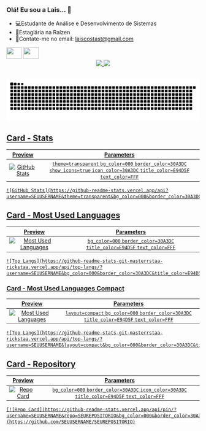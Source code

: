 ### Olá! Eu sou a Lais... 👋

- 💻Estudante de Análise e Desenvolvimento de Sistemas
- 🌾Estagiária na Raízen
- 📩Contate-me no email: laiscostast@gmail.com

<div>
  <a href="https://www.linkedin.com/in/lais-costa-santos-teixeira/" target="_blank"><img  height="30" width="40"       src="https://cdn.jsdelivr.net/gh/devicons/devicon/icons/linkedin/linkedin-original.svg" target="_blank"></a> 
    <a href="https://www.instagram.com/lais.st/" target="_blank"><img height="30" width="40" src="https://cdn-icons-png.flaticon.com/512/1409/1409946.png" target="_blank"></a>
</div>

<div align="center">
  <a href="https://github.com/laisst">
  <img height="180em" src="https://github-readme-stats.vercel.app/api?username=laisst&show_icons=true&theme=dracula&include_all_commits=true&count_private=true"/>
  <img height="180em" src="https://github-readme-stats.vercel.app/api/top-langs/?username=laisst&layout=compact&langs_count=7&theme=dracula"/>
</div>
  
  ##
  
   ![Snake animation](https://github.com/laisst/laisst/blob/output/github-contribution-grid-snake.svg)

## Card - Stats

| Preview | Parameters |
|:-------:|:----------:|
| ![GitHub Stats](https://github-readme-stats.vercel.app/api?username=SEUUSERNAME&theme=transparent&bg_color=000&border_color=30A3DC&show_icons=true&icon_color=30A3DC&title_color=E94D5F&text_color=FFF) | `theme=transparent` `bg_color=000` `border_color=30A3DC` `show_icons=true` `icon_color=30A3DC` `title_color=E94D5F` `text_color=FFF`|

```
![GitHub Stats](https://github-readme-stats.vercel.app/api?username=SEUUSERNAME&theme=transparent&bg_color=000&border_color=30A3DC&show_icons=true&icon_color=30A3DC&title_color=E94D5F&text_color=FFF)
```

## Card - Most Used Languages
| Preview | Parameters |
|:-------:|:----------:|
| ![Most Used Languages](https://github-readme-stats-git-masterrstaa-rickstaa.vercel.app/api/top-langs/?username=elidianaandrade&bg_color=000&border_color=30A3DC&title_color=E94D5F&text_color=FFF) | `bg_color=000` `border_color=30A3DC` `title_color=E94D5F` `text_color=FFF`|

```
![Top Langs](https://github-readme-stats-git-masterrstaa-rickstaa.vercel.app/api/top-langs/?username=SEUUSERNAME&bg_color=000&border_color=30A3DC&title_color=E94D5F&text_color=FFF)
```

### Card - Most Used Languages Compact

| Preview | Parameters |
|:-------:|:----------:|
| ![Most Used Languages](https://github-readme-stats-git-masterrstaa-rickstaa.vercel.app/api/top-langs/?username=elidianaandrade&layout=compact&bg_color=000&border_color=30A3DC&title_color=E94D5F&text_color=FFF)| `layout=compact` `bg_color=000` `border_color=30A3DC` `title_color=E94D5F` `text_color=FFF`|

```
![Top Langs](https://github-readme-stats-git-masterrstaa-rickstaa.vercel.app/api/top-langs/?username=SEUUSERNAME&layout=compact&bg_color=000&border_color=30A3DC&title_color=E94D5F&text_color=FFF)
```

## Card - Repository

| Preview | Parameters |
|:-------:|:----------:|
| [![Repo Card](https://github-readme-stats.vercel.app/api/pin/?username=digitalinnovationone&repo=roadmaps&bg_color=000&border_color=30A3DC&show_icons=true&icon_color=30A3DC&title_color=E94D5F&text_color=FFF)](https://github.com/digitalinnovationone/roadmaps)| `bg_color=000` `border_color=30A3DC` `icon_color=30A3DC` `title_color=E94D5F` `text_color=FFF`|

```
[![Repo Card](https://github-readme-stats.vercel.app/api/pin/?username=SEUUSERNAME&repo=SEUREPOSITORIO&bg_color=000&border_color=30A3DC&show_icons=true&icon_color=30A3DC&title_color=E94D5F&text_color=FFF)](https://github.com/SEUUSERNAME/SEUREPOSITORIO)
```